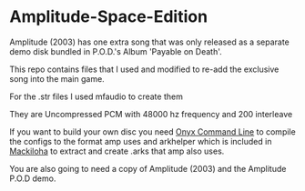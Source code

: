 # Amplitude-Space-Edition
Amplitude (2003) has one extra song that was only released as a separate demo disk bundled in P.O.D.'s Album 'Payable on Death'.

This repo contains files that I used and modified to re-add the exclusive song into the main game.

For the .str files I used mfaudio to create them

They are Uncompressed PCM with 48000 hz frequency and 200 interleave

If you want to build your own disc you need [Onyx Command Line](https://github.com/mtolly/onyx/releases) to compile the configs to the format amp uses and arkhelper which is included in [Mackiloha](https://github.com/PikminGuts92/Mackiloha/releases) to extract and create .arks that amp also uses.

You are also going to need a copy of Amplitude (2003) and the Amplitude P.O.D demo.


